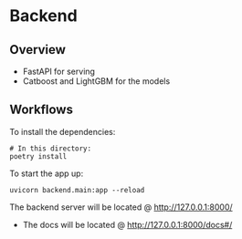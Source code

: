 # Backend

## Overview

- FastAPI for serving
- Catboost and LightGBM for the models

## Workflows

To install the dependencies:

```
# In this directory:
poetry install
```

To start the app up:

```
uvicorn backend.main:app --reload
```

The backend server will be located @ http://127.0.0.1:8000/

- The docs will be located @ http://127.0.0.1:8000/docs#/
